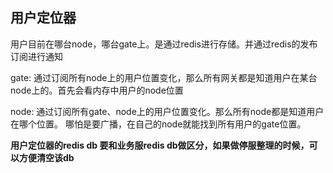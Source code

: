 ## 用户定位器

用户目前在哪台node，哪台gate上。是通过redis进行存储。并通过redis的发布订阅进行通知

gate: 通过订阅所有node上的用户位置变化，那么所有网关都是知道用户在某台node上的。首先会看内存中用户的node位置

node: 通过订阅所有gate、node上的用户位置变化。那么所有node都是知道用户在哪个位置。 哪怕是要广播，在自己的node就能找到所有用户的gate位置。


**用户定位器的redis db 要和业务服redis db做区分，如果做停服整理的时候，可以方便清空该db**





